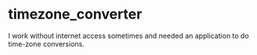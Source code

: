 # timezone_converter
I work without internet access sometimes and needed an application to do time-zone conversions.
